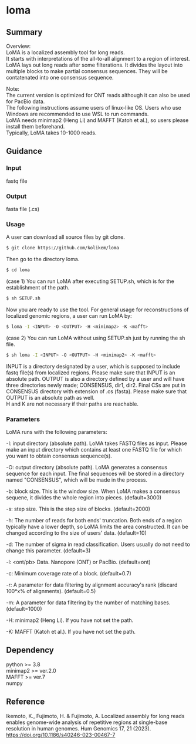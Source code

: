 # loma

## Summary
Overview:  
LoMA is a localized assembly tool for long reads.  
It starts with interpretations of the all-to-all alignment to a region of interest. LoMA lays out long reads after some filterations. It divides the layout into multiple blocks to make partial consensus sequences. They will be contatenated into one consensus sequence.

Note:  
The current version is optimized for ONT reads although it can also be used for PacBio data.  
The following instructions assume users of linux-like OS. Users who use Windows are recommended to use WSL to run commands.  
LoMA needs minimap2 (Heng Li) and MAFFT (Katoh et al.), so users please install them beforehand.  
Typically, LoMA takes 10-1000 reads.

## Guidance
### Input
fastq file
### Output
fasta file (.cs)
### Usage
A user can download all source files by git clone.
```sh
$ git clone https://github.com/kolikem/loma
```
Then go to the directory loma.
```sh
$ cd loma
```
(case 1) You can run LoMA after executing SETUP.sh, which is for the establishment of the path.
```sh
$ sh SETUP.sh
```
Now you are ready to use the tool. For general usage for reconstructions of localized genomic regions, a user can run LoMA by:
```sh
$ loma -I <INPUT> -O <OUTPUT> -H <minimap2> -K <mafft>
```
(case 2) You can run LoMA without using SETUP.sh just by running the sh file.
```sh
$ sh loma -I <INPUT> -O <OUTPUT> -H <minimap2> -K <mafft>
```
INPUT is a directory designated by a user, which is supposed to include fastq file(s) from localized regions. Please make sure that INPUT is an absolute path. 
OUTPUT is also a directory defined by a user and will have three directories newly made; CONSENSUS, dir1, dir2. Final CSs are put in CONSENSUS directory with extension of .cs (fasta). Please make sure that OUTPUT is an absolute path as well.  
H and K are not necessary if their paths are reachable.
### Parameters
LoMA runs with the following parameters:  
  
-I: <PATH> input directory (absolute path). LoMA takes FASTQ files as input. Please make an input directory which contains at least one FASTQ file for which you want to obtain consensus sequence(s).   
  
-O: <PATH> output directory (absolute path). LoMA generates a consensus sequence for each input. The final sequences will be stored in a directory named "CONSENSUS", which will be made in the process.  
  
-b: <INT> block size. This is the window size. When LoMA makes a consensus sequene, it divides the whole region into pieces. (default=3000)  
  
-s: <INT> step size. This is the step size of blocks. (default=2000)  
  
-h: <INT> The number of reads for both ends' truncation. Both ends of a region typically have a lower depth, so LoMA limits the area constructed. It can be changed according to the size of users' data. (default=10)  
  
-d: <INT> The number of sigma in read classification. Users usually do not need to change this parameter. (default=3)  
  
-l: <ont/pb> Data. Nanopore (ONT) or PacBio. (default=ont)  
  
-c: <INT> Minimum coverage rate of a block. (default=0.7)  
  
-r: <FLOAT> A parameter for data filtering by alignment accuracy's rank (discard 100*x% of alignments). (default=0.5)  

-m: <INT> A parameter for data filtering by the number of matching bases. (default=1000)  
  
-H: <PATH> minimap2 (Heng Li). If you have not set the path.  
  
-K: <PATH> MAFFT (Katoh et al.). If you have not set the path.  

## Dependency
python >= 3.8  
minimap2 >= ver.2.0  
MAFFT >= ver.7  
numpy

## Reference
Ikemoto, K., Fujimoto, H. & Fujimoto, A. Localized assembly for long reads enables genome-wide analysis of repetitive regions at single-base resolution in human genomes. Hum Genomics 17, 21 (2023). https://doi.org/10.1186/s40246-023-00467-7

